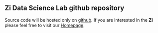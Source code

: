 ## Zi Data Science Lab github repository

Source code will be hosted only on [github](https://github.com/zidatalab/). If you are interested in the **Zi** please feel free to visit our [Homepage](https://www.zi.de).
